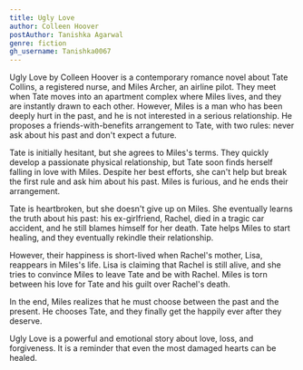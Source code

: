 ```yaml
---
title: Ugly Love
author: Colleen Hoover
postAuthor: Tanishka Agarwal
genre: fiction
gh_username: Tanishka0067
---
```


Ugly Love by Colleen Hoover is a contemporary romance novel about Tate Collins, a registered nurse, and Miles Archer, an airline pilot. They meet when Tate moves into an apartment complex where Miles lives, and they are instantly drawn to each other. However, Miles is a man who has been deeply hurt in the past, and he is not interested in a serious relationship. He proposes a friends-with-benefits arrangement to Tate, with two rules: never ask about his past and don't expect a future.

Tate is initially hesitant, but she agrees to Miles's terms. They quickly develop a passionate physical relationship, but Tate soon finds herself falling in love with Miles. Despite her best efforts, she can't help but break the first rule and ask him about his past. Miles is furious, and he ends their arrangement.

Tate is heartbroken, but she doesn't give up on Miles. She eventually learns the truth about his past: his ex-girlfriend, Rachel, died in a tragic car accident, and he still blames himself for her death. Tate helps Miles to start healing, and they eventually rekindle their relationship.

However, their happiness is short-lived when Rachel's mother, Lisa, reappears in Miles's life. Lisa is claiming that Rachel is still alive, and she tries to convince Miles to leave Tate and be with Rachel. Miles is torn between his love for Tate and his guilt over Rachel's death.

In the end, Miles realizes that he must choose between the past and the present. He chooses Tate, and they finally get the happily ever after they deserve.

Ugly Love is a powerful and emotional story about love, loss, and forgiveness. It is a reminder that even the most damaged hearts can be healed.
